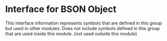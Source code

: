 
# Interface for BSON Object
This interface information represents symbols that are defined in this group but used in other modules.  Does not include symbols defined in this group that are used inside this module.
(not used outside this module)
